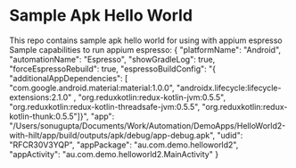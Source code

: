 # Sample Apk Hello World
This repo contains sample apk hello world for using with appium espresso
Sample capabilities to run appium espresso:
{
  "platformName": "Android",
  "automationName": "Espresso",
  "showGradleLog": true,
  "forceEspressoRebuild": true,
  "espressoBuildConfig": "{ \"additionalAppDependencies\": [ \"com.google.android.material:material:1.0.0\", \"androidx.lifecycle:lifecycle-extensions:2.1.0\" , \"org.reduxkotlin:redux-kotlin-jvm:0.5.5\", \"org.reduxkotlin:redux-kotlin-threadsafe-jvm:0.5.5\", \"org.reduxkotlin:redux-kotlin-thunk:0.5.5\"]}",
  "app": "/Users/sonugupta/Documents/Work/Automation/DemoApps/HelloWorld2-with-hilt/app/build/outputs/apk/debug/app-debug.apk",
  "udid": "RFCR30V3YQP",
  "appPackage": "au.com.demo.helloworld2",
  "appActivity": "au.com.demo.helloworld2.MainActivity"
}
